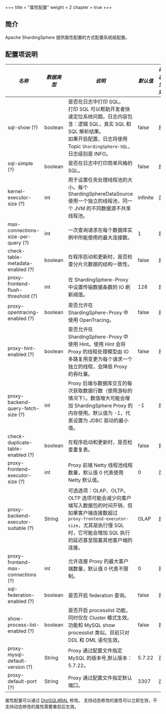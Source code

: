 +++
title = "属性配置"
weight = 2
chapter = true
+++

## 简介

Apache ShardingSphere 提供属性配置的方式配置系统级配置。

## 配置项说明

| *名称*                                | *数据类型*     | *说明*                                                                                                                                   | *默认值*    | *动态生效* |             
|-------------------------------------|------------|----------------------------------------------------------------------------------------------------------------------------------------|----------|--------| 
| sql-show (?)                        | boolean    | 是否在日志中打印 SQL。 <br /> 打印 SQL 可以帮助开发者快速定位系统问题。日志内容包含：逻辑 SQL，真实 SQL 和 SQL 解析结果。<br /> 如果开启配置，日志将使用 Topic `ShardingSphere-SQL`，日志级别是 INFO。 | false    | 是      |
| sql-simple (?)                      | boolean    | 是否在日志中打印简单风格的 SQL。                                                                                                                     | false    | 是      |
| kernel-executor-size (?)            | int        | 用于设置任务处理线程池的大小。每个 ShardingSphereDataSource 使用一个独立的线程池，同一个 JVM 的不同数据源不共享线程池。                                                            | infinite | 否      |
| max-connections-size-per-query (?)  | int        | 一次查询请求在每个数据库实例中所能使用的最大连接数。                                                                                                             | 1        | 是      |
| check-table-metadata-enabled (?)    | boolean    | 在程序启动和更新时，是否检查分片元数据的结构一致性。                                                                                                             | false    | 是      |
| proxy-frontend-flush-threshold (?)  | int        | 在 ShardingSphere-Proxy 中设置传输数据条数的 IO 刷新阈值。                                                                                             | 128      | 是      |
| proxy-opentracing-enabled (?)       | boolean    | 是否允许在 ShardingSphere-Proxy 中使用 OpenTracing。                                                                                            | false    | 是      |
| proxy-hint-enabled (?)              | boolean    | 是否允许在 ShardingSphere-Proxy 中使用 Hint。使用 Hint 会将 Proxy 的线程处理模型由 IO 多路复用变更为每个请求一个独立的线程，会降低 Proxy 的吞吐量。                                    | false    | 是      |
| proxy-backend-query-fetch-size (?)  | int        | Proxy 后端与数据库交互的每次获取数据行数（使用游标的情况下）。数值增大可能会增加 ShardingSphere Proxy 的内存使用。默认值为 -1，代表设置为 JDBC 驱动的最小值。                                      | -1       | 是      |
| check-duplicate-table-enabled (?)   | boolean    | 在程序启动和更新时，是否检查重复表。                                                                                                                     | false    | 是      |
| proxy-frontend-executor-size (?)    | int        | Proxy 前端 Netty 线程池线程数量，默认值 0 代表使用 Netty 默认值。                                                                                           | 0        | 否      |
| proxy-backend-executor-suitable (?) | String     | 可选选项：OLAP、OLTP。OLTP 选项可能会减少向客户端写入数据包的时间开销，但如果客户端连接数超过 `proxy-frontend-executor-size`，尤其是执行慢 SQL 时，它可能会增加 SQL 执行的延迟甚至阻塞其他客户端的连接。        | OLAP     | 是      |
| proxy-frontend-max-connections (?)  | int        | 允许连接 Proxy 的最大客户端数量，默认值 0 代表不限制。                                                                                                       | 0        | 是      |
| sql-federation-enabled (?)          | boolean    | 是否开启 federation 查询。                                                                                                                    | false    | 是      |
| show-process-list-enabled (?)       | boolean    | 是否开启 processlist 功能，同时仅在 Cluster 模式生效。功能和 MySQL show processlist 类似。目前只对 DDL 和 DML 语句生效。                                               | false    | 是      |
| proxy-mysql-default-version (?)     | String     | Proxy 通过配置文件指定 MySQL 的版本号,默认版本：5.7.22。                                                                                               | 5.7.22    | 否      |
| proxy-default-port (?)              | String     | Proxy 通过配置文件指定默认端口。                                                                                                                    | 3307     | 否      |

属性配置可以通过 [DistSQL#RAL](/cn/user-manual/shardingsphere-proxy/distsql/syntax/ral/) 修改。
支持动态修改的属性可以立即生效，不支持动态修改的属性需要重启后生效。
